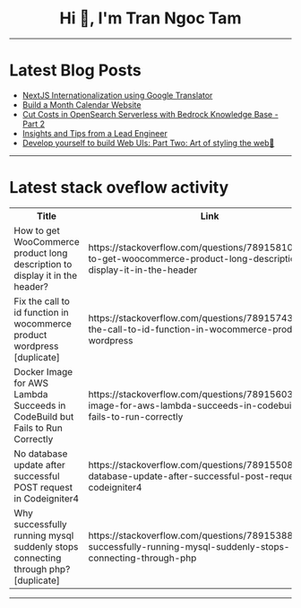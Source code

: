 <h1 align="center">Hi 👋, I'm Tran Ngoc Tam</h1>

---

# Latest Blog Posts 
<!-- BLOG-POST-LIST:START -->
- [NextJS Internationalization using Google Translator](https://dev.to/mohammadfaisal/nextjs-internationalization-using-google-translator-4pgk)
- [Build a Month Calendar Website](https://dev.to/abhishekgurjar/build-a-month-calendar-website-41c9)
- [Cut Costs in OpenSearch Serverless with Bedrock Knowledge Base - Part 2](https://dev.to/aws-builders/cut-costs-in-opensearch-serverless-with-bedrock-knowledge-base-part-2-47p)
- [Insights and Tips from a Lead Engineer](https://dev.to/dhanushnehru/insights-and-tips-from-a-lead-engineer-ic5)
- [Develop yourself to build Web UIs: Part Two: Art of styling the web🎨](https://dev.to/marina_labs/develop-yourself-to-build-web-uis-part-two-art-of-styling-the-web-39g1)
<!-- BLOG-POST-LIST:END -->

---

# Latest stack oveflow activity
<table>
  <tr><th>Title</th><th>Link</th></tr>
  <!-- STACKOVERFLOW:START --><tr><td>How to get WooCommerce product long description to display it in the header?</td><td>https://stackoverflow.com/questions/78915810/how-to-get-woocommerce-product-long-description-to-display-it-in-the-header</td></tr><tr><td>Fix the call to id function in wocommerce product wordpress [duplicate]</td><td>https://stackoverflow.com/questions/78915743/fix-the-call-to-id-function-in-wocommerce-product-wordpress</td></tr><tr><td>Docker Image for AWS Lambda Succeeds in CodeBuild but Fails to Run Correctly</td><td>https://stackoverflow.com/questions/78915603/docker-image-for-aws-lambda-succeeds-in-codebuild-but-fails-to-run-correctly</td></tr><tr><td>No database update after successful POST request in Codeigniter4</td><td>https://stackoverflow.com/questions/78915508/no-database-update-after-successful-post-request-in-codeigniter4</td></tr><tr><td>Why successfully running mysql suddenly stops connecting through php? [duplicate]</td><td>https://stackoverflow.com/questions/78915388/why-successfully-running-mysql-suddenly-stops-connecting-through-php</td></tr><!-- STACKOVERFLOW:END -->
</table>

---


